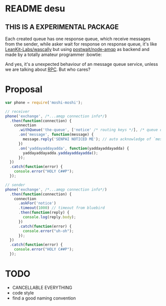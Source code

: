 # README desu

## THIS IS A EXPERIMENTAL PACKAGE

Each created queue has one response queue, which receive messages from the sender,
while asker wait for response on response queue,
it's like [LeanKit-Labs/wascally](https://github.com/LeanKit-Labs/wascally)
but using [postwait/node-amqp](https://github.com/postwait/node-amqp) as backend
and made by a totally amateur programmer :bowtie:

And yes, it's a unexpected behaviour of an message queue service, unless we are talking about [RPC](https://www.rabbitmq.com/direct-reply-to.html). But who cares?


# Proposal

```javascript
var phone = require('moshi-moshi');

// receiver
phone('exchange', /*...amqp connection info*/)
  .then(function(connection) {
    connection
      .withQueue('the-queue', ['notice' /* routing keys */], /* queue options */) // return event emitter, is that wrong? Yes. Maybe a Stream could be cooler.
      .on('message', function(message) {
        message.reply('SENPAI NOTICED ME'); // auto acknowledge of `message`
      })
      .on('yaddayaddayadda', function(yaddayaddayadda) {
        yaddayaddayadda.yaddayaddayadda();
      });
  })
  .catch(function(error) {
    console.error("HOLY C##P");
  });

// sender
phone('exchange', /*...amqp connection info*/)
  .then(function(connection) {
    connection
      .askFor('notice')
      .timeout(1000) // timeout from bluebird
      .then(function(reply) {
        console.log(reply.body);
      })
      .catch(function(error) {
        console.error("uh-oh");
      });
  })
  .catch(function(error) {
    console.error("HOLY C##P");
  });


```


# TODO

* CANCELLABLE EVERYTHING
* code style
* find a good naming convention
